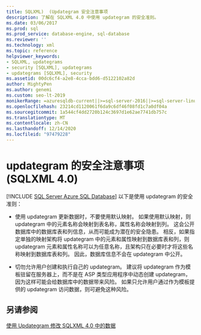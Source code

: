 ```yaml
---
title: SQLXML)  (Updategram 安全注意事项
description: 了解在 SQLXML 4.0 中使用 updategram 的安全准则。
ms.date: 03/06/2017
ms.prod: sql
ms.prod_service: database-engine, sql-database
ms.reviewer: ''
ms.technology: xml
ms.topic: reference
helpviewer_keywords:
- SQLXML, updategrams
- security [SQLXML], updategrams
- updategrams [SQLXML], security
ms.assetid: 00dc6cf4-a2e8-4cca-bdd6-d5122102a82d
author: MightyPen
ms.author: genemi
ms.custom: seo-lt-2019
monikerRange: =azuresqldb-current||>=sql-server-2016||>=sql-server-linux-2017||=azuresqldb-mi-current
ms.openlocfilehash: 23214cd1120061f6da9c6df46f08fd1c7a0df04a
ms.sourcegitcommit: 1a544cf4dd2720b124c3697d1e62ae7741db757c
ms.translationtype: MT
ms.contentlocale: zh-CN
ms.lasthandoff: 12/14/2020
ms.locfileid: "97479228"
---
```

# <a name="updategram-security-considerations-sqlxml-40"></a>updategram 的安全注意事项 (SQLXML 4.0)
[!INCLUDE [SQL Server Azure SQL Database](../../../includes/applies-to-version/sql-asdb.md)]
  以下是使用 updategram 的安全准则：  
  
-   使用 updategram 更新数据时，不要使用默认映射。 如果使用默认映射，则 updategram 中的元素名称会映射到表名称，属性名称会映射到列。 这会公开数据库中的数据库表和列信息，从而可能成为潜在的安全隐患。 相反，如果指定单独的映射架构将 updategram 中的元素和属性映射到数据库表和列，则 updategram 元素和属性名称可以为任意名称，且架构只在必要时才将这些名称映射到数据库表和列。 因此，数据库信息不会在 updategram 中公开。  
  
-   切勿允许用户创建和执行自己的 updategram。 建议将 updategram 作为模板驻留在服务器上，而不是在 ASP 类型应用程序中动态创建 updategram，因为这样可能会给数据库中的数据带来风险。 如果只允许用户通过作为模板提供的 updategram 访问数据，则可避免这种风险。  
  
## <a name="see-also"></a>另请参阅  
 [使用 Updategram 修改 SQLXML 4.0 中的数据](../../../relational-databases/sqlxml-annotated-xsd-schemas-xpath-queries/updategrams/using-updategrams-to-modify-data-in-sqlxml-4-0.md)  
  
  
